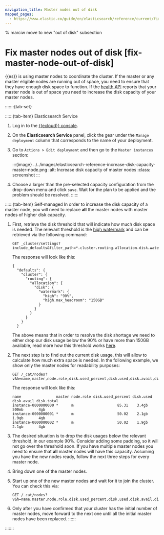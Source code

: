 ```yaml
---
navigation_title: Master nodes out of disk
mapped_pages:
  - https://www.elastic.co/guide/en/elasticsearch/reference/current/fix-master-node-out-of-disk.html
---
```


% marciw move to new "out of disk" subsection

# Fix master nodes out of disk [fix-master-node-out-of-disk]

{{es}} is using master nodes to coordinate the cluster. If the master or any master eligible nodes are running out of space, you need to ensure that they have enough disk space to function. If the [health API](https://www.elastic.co/guide/en/elasticsearch/reference/current/health-api.html) reports that your master node is out of space you need to increase the disk capacity of your master nodes.

:::::::{tab-set}

::::::{tab-item} Elasticsearch Service
1. Log in to the [{{ecloud}} console](https://cloud.elastic.co?page=docs&placement=docs-body).
2. On the **Elasticsearch Service** panel, click the gear under the `Manage deployment` column that corresponds to the name of your deployment.
3. Go to `Actions > Edit deployment` and then go to the `Master instances` section:

    :::{image} ../../images/elasticsearch-reference-increase-disk-capacity-master-node.png
    :alt: Increase disk capacity of master nodes
    :class: screenshot
    :::

4. Choose a larger than the pre-selected capacity configuration from the drop-down menu and click `save`. Wait for the plan to be applied and the problem should be resolved.
::::::

::::::{tab-item} Self-managed
In order to increase the disk capacity of a master node, you will need to replace **all** the master nodes with master nodes of higher disk capacity.

1. First, retrieve the disk threshold that will indicate how much disk space is needed. The relevant threshold is the [high watermark](https://www.elastic.co/guide/en/elasticsearch/reference/current/modules-cluster.html#cluster-routing-watermark-high) and can be retrieved via the following command:

    ```console
    GET _cluster/settings?include_defaults&filter_path=*.cluster.routing.allocation.disk.watermark.high*
    ```

    The response will look like this:

    ```console-result
    {
      "defaults": {
        "cluster": {
          "routing": {
            "allocation": {
              "disk": {
                "watermark": {
                  "high": "90%",
                  "high.max_headroom": "150GB"
                }
              }
            }
          }
        }
      }
    ```

    The above means that in order to resolve the disk shortage we need to either drop our disk usage below the 90% or have more than 150GB available, read more how this threshold works [here](https://www.elastic.co/guide/en/elasticsearch/reference/current/modules-cluster.html#cluster-routing-watermark-high).

2. The next step is to find out the current disk usage, this will allow to calculate how much extra space is needed. In the following example, we show only the master nodes for readability purposes:

    ```console
    GET /_cat/nodes?v&h=name,master,node.role,disk.used_percent,disk.used,disk.avail,disk.total
    ```

    The response will look like this:

    ```console-result
    name                master node.role disk.used_percent disk.used disk.avail disk.total
    instance-0000000000 *      m                    85.31    3.4gb     500mb       4gb
    instance-0000000001 *      m                    50.02    2.1gb     1.9gb       4gb
    instance-0000000002 *      m                    50.02    1.9gb     2.1gb       4gb
    ```

3. The desired situation is to drop the disk usages below the relevant threshold, in our example 90%. Consider adding some padding, so it will not go over the threshold soon. If you have multiple master nodes you need to ensure that **all** master nodes will have this capacity. Assuming you have the new nodes ready, follow the next three steps for every master node.
4. Bring down one of the master nodes.
5. Start up one of the new master nodes and wait for it to join the cluster. You can check this via:

    ```console
    GET /_cat/nodes?v&h=name,master,node.role,disk.used_percent,disk.used,disk.avail,disk.total
    ```

6. Only after you have confirmed that your cluster has the initial number of master nodes, move forward to the next one until all the initial master nodes have been replaced.
::::::

:::::::
